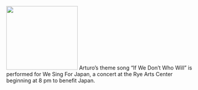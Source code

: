 <img class="alignleft" src="http://arturomayorga.com/Home/Home_files/shapeimage_2.png" alt="" width="189" height="170"> Arturo’s theme song “If We Don’t Who Will” is performed for We Sing For Japan, a concert at the Rye Arts Center beginning at 8 pm to benefit Japan.

